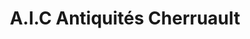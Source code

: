 ---
title: "A.I.C Antiquités Cherruault"
url: /laigle/a-i-c-antiquites-cherruault/
shop: antiquités
---